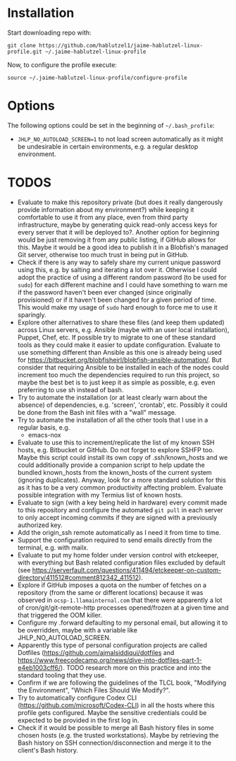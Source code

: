 # Installation #

Start downloading repo with:

```
git clone https://github.com/hablutzel1/jaime-hablutzel-linux-profile.git ~/.jaime-hablutzel-linux-profile
```

Now, to configure the profile execute:

```
source ~/.jaime-hablutzel-linux-profile/configure-profile
```

# Options #

The following options could be set in the beginning of `~/.bash_profile`:

- `JHLP_NO_AUTOLOAD_SCREEN=1` to not load screen automatically as it might be undesirable in certain environments, e.g. a regular desktop environment.

# TODOS #

* Evaluate to make this repository private (but does it really dangerously provide information about my environment?) while keeping it comfortable to use it from any place, even from third party infrastructure, maybe by generating quick read-only access keys for every server that it will be deployed to?. Another option for beginning would be just removing it from any public listing, if GitHub allows for this. Maybe it would be a good idea to publish it in a Blobfish's managed Git server, otherwise too much trust in being put in GitHub.
* Check if there is any way to safely share my current unique password using this, e.g. by salting and iterating a lot over it. Otherwise I could adopt the practice of using a different random password (to be used for `sudo`) for each different machine and I could have something to warn me if the password haven't been ever changed (since originally provisioned) or if it haven't been changed for a given period of time. This would make my usage of `sudo` hard enough to force me to use it sparingly.
* Explore other alternatives to share these files (and keep them updated) across Linux servers, e.g. Ansible (maybe with an user local installation), Puppet, Chef, etc. If possible try to migrate to one of these standard tools as they could make it easier to update configuration. Evaluate to use something different than Ansible as this one is already being used for https://bitbucket.org/blobfisheirl/blobfish-ansible-automation/. But consider that requiring Ansible to be installed in each of the nodes could increment too much the dependencies required to run this project, so maybe the best bet is to just keep it as simple as possible, e.g. even preferring to use sh instead of bash.
* Try to automate the installation (or at least clearly warn about the absence) of dependencies, e.g. 'screen', 'crontab', etc. Possibly it could be done from the Bash init files with a "wall" message.
* Try to automate the installation of all the other tools that I use in a regular basis, e.g.
  * emacs-nox
* Evaluate to use this to increment/replicate the list of my known SSH hosts, e.g. Bitbucket or GitHub. Do not forget to explore SSHFP too. Maybe this script could install its own copy of .ssh/known_hosts and we could additionally provide a companion script to help update the bundled known_hosts from the known_hosts of the current system (ignoring duplicates). Anyway, look for a more standard solution for this as it has to be a very common productivity affecting problem. Evaluate possible integration with my Termius list of known hosts.
* Evaluate to sign (with a key being held in hardware) every commit made to this repository and configure the automated `git pull` in each server to only accept incoming commits if they are signed with a previously authorized key.
* Add the origin_ssh remote automatically as I need it from time to time.
* Support the configuration required to send emails directly from the terminal, e.g. with mailx.
* Evaluate to put my home folder under version control with etckeeper, with everything but Bash related configuration files excluded by default (see https://serverfault.com/questions/411494/etckeeper-on-custom-directory/411512#comment812342_411512).
* Explore if GitHub imposes a quota on the number of fetches on a repository (from the same or different locations) because it was observed in `ocsp-1.llamainternal.com` that there were apparently a lot of cron/git/git-remote-http processes opened/frozen at a given time and that triggered the OOM killer.
* Configure my .forward defaulting to my personal email, but allowing it to be overridden, maybe with a variable like JHLP_NO_AUTOLOAD_SCREEN.
* Apparently this type of personal configuration projects are called Dotfiles (https://github.com/ajmalsiddiqui/dotfiles and https://www.freecodecamp.org/news/dive-into-dotfiles-part-1-e4eb1003cff6/). TODO research more on this practice and into the standard tooling that they use.
* Confirm if we are following the guidelines of the TLCL book, "Modifying the Environment", "Which Files Should We Modify?".
* Try to automatically configure Codex CLI (https://github.com/microsoft/Codex-CLI) in all the hosts where this profile gets configured. Maybe the sensitive credentials could be expected to be provided in the first log in.
* Check if it would be possible to merge all Bash history files in some chosen hosts (e.g. the trusted workstations). Maybe by retrieving the Bash history on SSH connection/disconnection and merge it to the client's Bash history.
